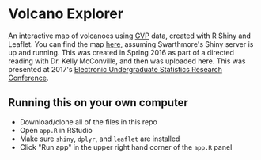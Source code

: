 # Volcano Explorer

An interactive map of volcanoes using [GVP](http://volcano.si.edu/) data, created with R Shiny and Leaflet. You can find the map [here](http://52.22.110.202:3838/eremy1/minimalvolcano/), assuming Swarthmore's Shiny server is up and running. This was created in Spring 2016 as part of a directed reading with Dr. Kelly McConville, and then was uploaded here. This was presented at 2017's [Electronic Undergraduate Statistics Research Conference](https://www.causeweb.org/usproc/eusrc/2017/virtual-posters).

## Running this on your own computer

* Download/clone all of the files in this repo 
* Open `app.R` in RStudio
* Make sure `shiny`, `dplyr`, and `leaflet` are installed
* Click "Run app" in the upper right hand corner of the `app.R` panel
